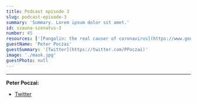 ```yaml
---
title: Podcast episode 3
slug: podcast-episode-3
summary: 'Summary. Lorem ipsum dolor sit amet.'
id: szauna-szenatus-3
number: 45
resources: ['[Pangolin: the real causer of coronavirus](https://www.goodreads.com/book/show/24737268-badass)',]
guestName: 'Peter Poczai'
guestSummary: '[Twitter](https://twitter.com/PPoczai)'
image: './mask.jpg'
guestPhoto: null
---
```




---


**Peter Poczai:**

- [Twitter](https://twitter.com/PPoczai)
